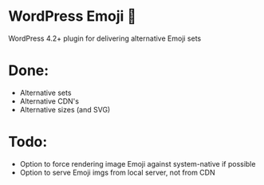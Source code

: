 # WordPress Emoji 💪
WordPress 4.2+ plugin for delivering alternative Emoji sets

Done:
=====
* Alternative sets
* Alternative CDN's
* Alternative sizes (and SVG)

Todo:
=====
* Option to force rendering image Emoji against system-native if possible
* Option to serve Emoji imgs from local server, not from CDN
